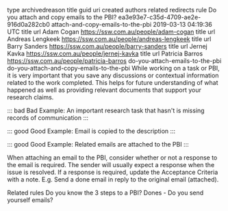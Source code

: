 type	archivedreason	title	guid	uri	created	authors	related	redirects
rule
Do you attach and copy emails to the PBI?
ea3e93e7-c35d-4709-ae2e-916d0a282cb0
attach-and-copy-emails-to-the-pbi
2019-03-13 04:19:36 UTC
title	url
Adam Cogan
https://ssw.com.au/people/adam-cogan
title	url
Andreas Lengkeek
https://ssw.com.au/people/andreas-lengkeek
title	url
Barry Sanders
https://ssw.com.au/people/barry-sanders
title	url
Jernej Kavka
https://ssw.com.au/people/jernej-kavka
title	url
Patricia Barros
https://ssw.com.au/people/patricia-barros
do-you-attach-emails-to-the-pbi
do-you-attach-and-copy-emails-to-the-pbi
While working on a task or PBI, it is very important that you save any discussions or contextual information related to the work completed. This helps for future understanding of what happened as well as providing relevant documents that support your research claims.

::: bad
Bad Example: An important research task that hasn't is missing records of communication
:::

::: good
Good Example: Email is copied to the description
:::

::: good
Good Example: Related emails are attached to the PBI
:::

When attaching an email to the PBI, consider whether or not a response to the email is required. The sender will usually expect a response when the issue is resolved. If a response is required, update the Acceptance Criteria with a note. E.g. Send a done email in reply to the original email (attached).

Related rules
Do you know the 3 steps to a PBI?
Dones - Do you send yourself emails?
